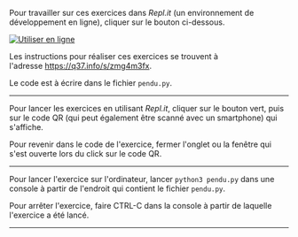 Pour travailler sur ces exercices dans *Repl.it* (un environnement de développement en ligne), cliquer sur le bouton ci-dessous.

[![Utiliser en ligne](https://q37.info/s/pcn9vgnj.svg)](https://repl.it/github/epeios-q37/hangman-fr)

Les instructions pour réaliser ces exercices se trouvent à l'adresse https://q37.info/s/zmg4m3fx.

Le code est à écrire dans le fichier `pendu.py`.

---

Pour lancer les exercices en utilisant *Repl.it*, cliquer sur le bouton vert, puis sur le code QR (qui peut également être scanné avec un smartphone) qui s'affiche.

Pour revenir dans le code de l'exercice, fermer l'onglet ou la fenêtre qui s'est ouverte lors du click sur le code QR.

---

Pour lancer l'exercice sur l'ordinateur, lancer `python3 pendu.py` dans une console à partir de l'endroit qui contient le fichier `pendu.py`.

Pour arrêter l'exercice, faire CTRL-C dans la console à partir de laquelle l'exercice a été lancé.

---